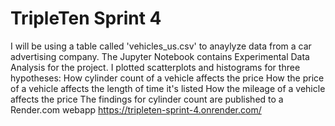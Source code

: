 # TripleTen Sprint 4
I will be using a table called 'vehicles_us.csv' to anaylyze data from a car advertising company.
 The Jupyter Notebook contains Experimental Data Analysis for the project.
I plotted scatterplots and histograms for three hypotheses:
     How cylinder count of a vehicle affects the price
     How the price of a vehicle affects the length of time it's listed
     How the mileage of a vehicle affects the price
The findings for cylinder count are published to a Render.com webapp
https://tripleten-sprint-4.onrender.com/
